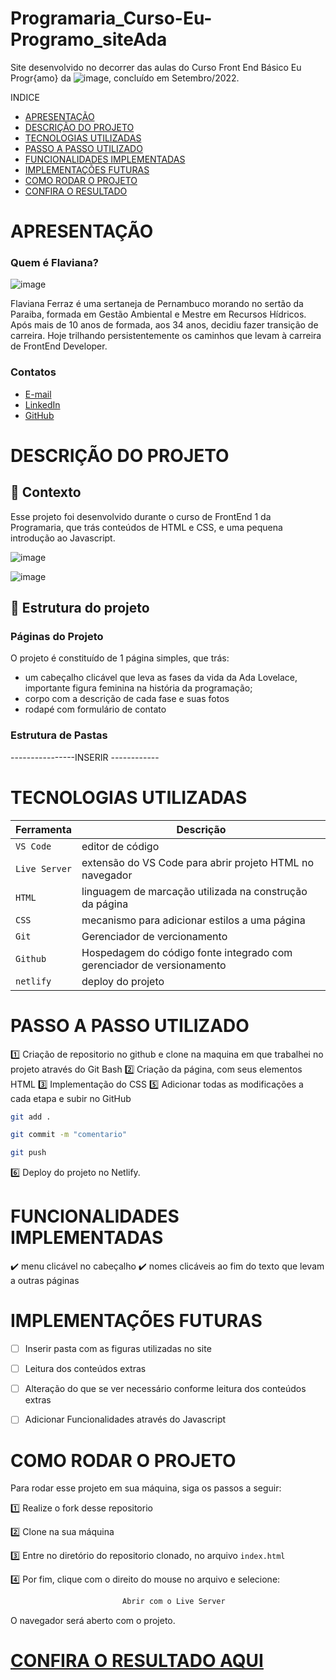 # Programaria_Curso-Eu-Programo_siteAda
Site desenvolvido no decorrer das aulas do Curso Front End Básico Eu Progr{amo} da ![image](https://github.com/user-attachments/assets/d83da5c2-af51-444a-90fb-ea86750dde0b), concluído em Setembro/2022.


INDICE
- [APRESENTAÇÃO](#APRESENTAÇÃO)
- [DESCRIÇÃO DO PROJETO](#Descrição-Do-Projeto)
- [TECNOLOGIAS UTILIZADAS](#Tecnologias-Utilizadas)
- [PASSO A PASSO UTILIZADO](#Passo-A-Passo-Utilizado)
- [FUNCIONALIDADES IMPLEMENTADAS](#Funcionalidades-Implementadas)
- [IMPLEMENTAÇÕES FUTURAS](#Implementações-Futuras)
- [COMO RODAR O PROJETO](#Como-Rodar-O-Projeto)
- [CONFIRA O RESULTADO ](#Confira-O-Resultado)


# APRESENTAÇÃO

### Quem é Flaviana?

![image](https://github.com/FlavianaFXT/ProjetoFinal-reprograma/assets/113718720/1e13d5e7-b1b4-4701-a689-ec293ec77ea1)

Flaviana Ferraz é uma sertaneja de Pernambuco morando no sertão da Paraiba, formada em Gestão Ambiental e Mestre em Recursos Hídricos. Após mais de 10 anos de formada, aos 34 anos, decidiu fazer transição de carreira. Hoje trilhando persistentemente os caminhos que levam à carreira de FrontEnd Developer.

### Contatos

- [E-mail](flaviferraz@yahoo.com.br)
- [LinkedIn](https://www.linkedin.com/in/flaviana-ferraz-frontend)
- [GitHub](https://github.com/flavianafxt)

# DESCRIÇÃO DO PROJETO

## 🧠 Contexto

Esse projeto foi desenvolvido durante o curso de FrontEnd 1 da Programaria, que trás conteúdos de HTML e CSS, e uma pequena introdução ao Javascript.


![image](https://github.com/user-attachments/assets/08f510bd-569d-4a28-a365-5a90587b459d)

![image](https://github.com/user-attachments/assets/fd10eb1e-633f-47b3-aa03-3cd2e974cec9)



## 🧠 Estrutura do projeto

### Páginas do Projeto

O projeto é constituído de 1 página simples, que trás:
 - um cabeçalho clicável que leva as fases da vida da Ada Lovelace, importante figura feminina na história da programação;
 - corpo com a descrição de cada fase e suas fotos
 - rodapé com formulário de contato



### Estrutura de Pastas



----------------INSERIR ------------



# TECNOLOGIAS UTILIZADAS

| Ferramenta | Descrição |
| --- | --- |
| `VS Code` | editor de código |
| `Live Server`| extensão do VS Code para abrir projeto HTML no navegador |
| `HTML` | linguagem de marcação utilizada na construção da página |
| `CSS` | mecanismo para adicionar estilos a uma página |
| `Git` | Gerenciador de vercionamento |
| `Github` | Hospedagem do código fonte integrado com gerenciador de versionamento |
| `netlify` | deploy do projeto |



# PASSO A PASSO UTILIZADO

1️⃣ Criação de repositorio no github e clone na maquina em que trabalhei no projeto através do Git Bash
2️⃣ Criação da página, com seus elementos HTML
3️⃣ Implementação do CSS
5️⃣ Adicionar todas as modificações a cada etapa e subir no GitHub

 ```bash
 git add .
 ```
 ```bash
 git commit -m "comentario"
```
 ```bash
 git push
```

6️⃣ Deploy do projeto no Netlify.


# FUNCIONALIDADES IMPLEMENTADAS

✔️ menu clicável no cabeçalho
✔️ nomes clicáveis ao fim do texto que levam a outras páginas


#  IMPLEMENTAÇÕES FUTURAS


- [ ] Inserir pasta com as figuras utilizadas no site
- [ ] Leitura dos conteúdos extras
- [ ] Alteração do que se ver necessário conforme leitura dos conteúdos extras
- [ ] Adicionar Funcionalidades através do Javascript


# COMO RODAR O PROJETO

Para rodar esse projeto em sua máquina, siga os passos a seguir:

1️⃣ Realize o fork desse repositorio

2️⃣ Clone na sua máquina

3️⃣ Entre no diretório do repositorio clonado, no arquivo `index.html`

4️⃣ Por fim, clique com o direito do mouse no arquivo e selecione:
```bash
                         Abrir com o Live Server
```

O navegador será aberto com o projeto.


# [CONFIRA O RESULTADO AQUI](https://site-ada.netlify.app/)


